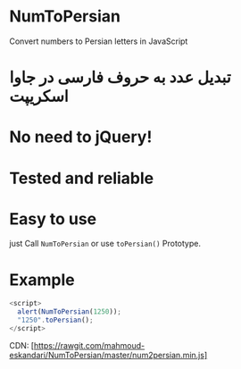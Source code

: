 # NumToPersian

Convert numbers to Persian letters in  JavaScript

# تبدیل عدد به حروف فارسی در جاوا اسکریپت

# No need to jQuery!

# Tested and reliable

# Easy to use

just Call `NumToPersian` or use `toPersian()` Prototype.

# Example

```javascript
<script>
  alert(NumToPersian(1250));
  "1250".toPersian();
</script>
```

CDN:
[https://rawgit.com/mahmoud-eskandari/NumToPersian/master/num2persian.min.js]
